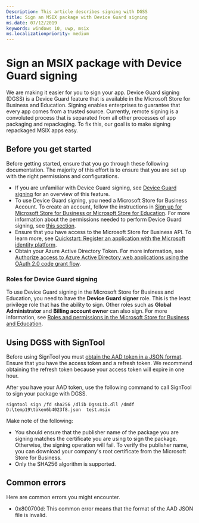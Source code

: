 ```yaml
---
Description: This article describes signing with DGSS
title: Sign an MSIX package with Device Guard signing
ms.date: 07/12/2019
keywords: windows 10, uwp, msix
ms.localizationpriority: medium
---
```


# Sign an MSIX package with Device Guard signing

We are making it easier for you to sign your app. Device Guard signing (DGSS) is a Device Guard feature that is available in the Microsoft Store for Business and Education. Signing enables enterprises to guarantee that every app comes from a trusted source. Currently, remote signing is a convoluted process that is separated from all other processes of app packaging and repackaging. To fix this, our goal is to make signing repackaged MSIX apps easy.

## Before you get started

Before getting started, ensure that you go through these following documentation. The majority of this effort is to ensure that you are set up with the right permissions and configurations.

* If you are unfamiliar with Device Guard signing, see [Device Guard signing](https://docs.microsoft.com/microsoft-store/device-guard-signing-portal) for an overview of this feature.
* To use Device Guard signing, you need a Microsoft Store for Business Account. To create an account, follow the instructions in [Sign up for Microsoft Store for Business or Microsoft Store for Education](https://docs.microsoft.com/microsoft-store/sign-up-microsoft-store-for-business). For more information about the permissions needed to perform Device Guard signing, see [this section](#roles-for-device-guard-signing).  
* Ensure that you have access to the Microsoft Store for Business API. To learn more, see [Quickstart: Register an application with the Microsoft identity platform](https://docs.microsoft.com/azure/active-directory/develop/quickstart-register-app).
* Obtain your Azure Active Directory Token. For more information, see [Authorize access to Azure Active Directory web applications using the OAuth 2.0 code grant flow](https://docs.microsoft.com/azure/active-directory/develop/v1-protocols-oauth-code).

### Roles for Device Guard signing

To use Device Guard signing in the Microsoft Store for Business and Education, you need to have the **Device Guard signer** role. This is the least privilege role that has the ability to sign. Other roles such as **Global Administrator** and **Billing account owner** can also sign. For more information, see [Roles and permissions in the Microsoft Store for Business and Education](https://docs.microsoft.com/microsoft-store/roles-and-permissions-microsoft-store-for-business).

## Using DGSS with SignTool

Before using SignTool you must [obtain the AAD token in a JSON format](https://docs.microsoft.com/azure/active-directory/develop/v1-protocols-oauth-code). Ensure that you have the access token and a refresh token. We recommend obtaining the refresh token because your access token will expire in one hour.

After you have your AAD token, use the following command to call SignTool to sign your package with DGSS.

`signtool sign /fd sha256 /dlib DgssLib.dll /dmdf D:\temp19\token6b4023f8.json  test.msix`
  
Make note of the following:

* You should ensure that the publisher name of the package you are signing matches the certificate you are using to sign the package. Otherwise, the signing operation will fail. To verify the publisher name, you can download your company's root certificate from the Microsoft Store for Business. 
* Only the SHA256 algorithm is supported.

## Common errors

Here are common errors you might encounter.

* 0x800700d: This common error means that the format of the AAD JSON file is invalid.
